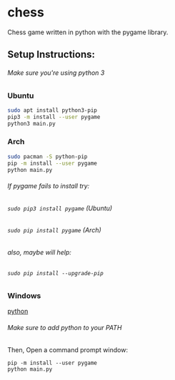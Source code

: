 # chess
Chess game written in python with the pygame library.

## Setup Instructions:
###### Make sure you're using python 3

### Ubuntu
```bash
sudo apt install python3-pip
pip3 -m install --user pygame
python3 main.py
```

### Arch
```bash
sudo pacman -S python-pip
pip -m install --user pygame
python main.py
```
###### If pygame fails to install try:

###### `sudo pip3 install pygame` (Ubuntu)

###### `sudo pip install pygame` (Arch)

###### also, maybe will help:

###### `sudo pip install --upgrade-pip`

### Windows

[python](https://www.python.org/downloads/release/python-365/)

###### Make sure to add python to your PATH

Then, Open a command prompt window:
```
pip -m install --user pygame
python main.py
```
